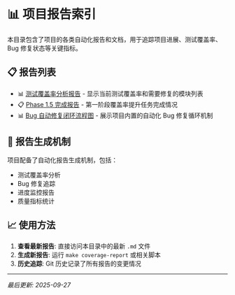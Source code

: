 # 📊 项目报告索引

本目录包含了项目的各类自动化报告和文档，用于追踪项目进展、测试覆盖率、Bug 修复状态等关键指标。

## 📋 报告列表

- 📊 [测试覆盖率分析报告](COVERAGE_FIX_PLAN.md) - 显示当前测试覆盖率和需要修复的模块列表
- 📋 [Phase 1.5 完成报告](PHASE1_5_COMPLETION_REPORT_2025-09-27.md) - 第一阶段覆盖率提升任务完成情况
- 📊 [Bug 自动修复闭环流程图](../BUGFIX_CYCLE_OVERVIEW.md) - 展示项目内置的自动化 Bug 修复循环机制

## 🔄 报告生成机制

项目配备了自动化报告生成机制，包括：
- 测试覆盖率分析
- Bug 修复追踪
- 进度监控报告
- 质量指标统计

## 📈 使用方法

1. **查看最新报告**: 直接访问本目录中的最新 `.md` 文件
2. **生成新报告**: 运行 `make coverage-report` 或相关脚本
3. **历史追踪**: Git 历史记录了所有报告的变更情况

---

*最后更新: 2025-09-27*